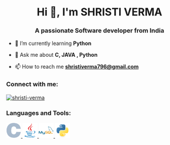 <h1 align="center">Hi 👋, I'm SHRISTI VERMA</h1>
<h3 align="center">A passionate Software developer from India</h3>

- 🌱 I’m currently learning **Python**

- 💬 Ask me about **C, JAVA , Python**

- 📫 How to reach me **shristiverma796@gmail.com**

<h3 align="left">Connect with me:</h3>
<p align="left">
<a href="[www.linkedin.com/in/shristi-verma-80181628b](https://www.linkedin.com/in/shristi-verma-80181628b/)" target="blank"><img align="center" src="https://raw.githubusercontent.com/rahuldkjain/github-profile-readme-generator/master/src/images/icons/Social/linked-in-alt.svg" alt="shristi-verma" height="30" width="40" /></a>
</p>

<h3 align="left">Languages and Tools:</h3>
<p align="left"> <a href="https://www.cprogramming.com/" target="_blank" rel="noreferrer"> <img src="https://raw.githubusercontent.com/devicons/devicon/master/icons/c/c-original.svg" alt="c" width="40" height="40"/> </a> <a href="https://www.java.com" target="_blank" rel="noreferrer"> <img src="https://raw.githubusercontent.com/devicons/devicon/master/icons/java/java-original.svg" alt="java" width="40" height="40"/> </a> <a href="https://www.mysql.com/" target="_blank" rel="noreferrer"> <img src="https://raw.githubusercontent.com/devicons/devicon/master/icons/mysql/mysql-original-wordmark.svg" alt="mysql" width="40" height="40"/> </a> <a href="https://www.python.org" target="_blank" rel="noreferrer"> <img src="https://raw.githubusercontent.com/devicons/devicon/master/icons/python/python-original.svg" alt="python" width="40" height="40"/> </a> </p>
